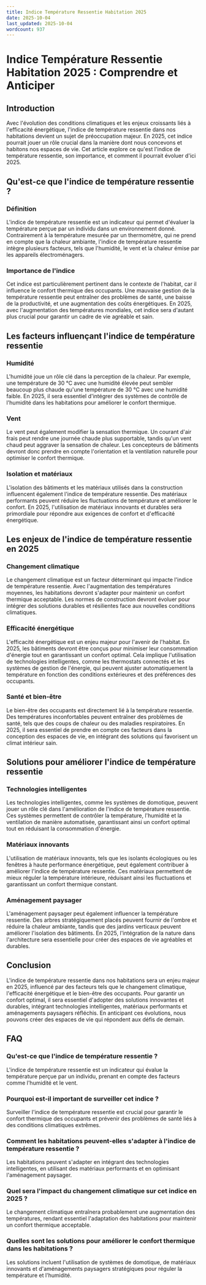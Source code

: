 ```yaml
---
title: Indice Température Ressentie Habitation 2025
date: 2025-10-04
last_updated: 2025-10-04
wordcount: 937
---
```


# Indice Température Ressentie Habitation 2025 : Comprendre et Anticiper

## Introduction

Avec l'évolution des conditions climatiques et les enjeux croissants liés à l'efficacité énergétique, l'indice de température ressentie dans nos habitations devient un sujet de préoccupation majeur. En 2025, cet indice pourrait jouer un rôle crucial dans la manière dont nous concevons et habitons nos espaces de vie. Cet article explore ce qu'est l'indice de température ressentie, son importance, et comment il pourrait évoluer d'ici 2025.

## Qu'est-ce que l'indice de température ressentie ?

### Définition

L'indice de température ressentie est un indicateur qui permet d'évaluer la température perçue par un individu dans un environnement donné. Contrairement à la température mesurée par un thermomètre, qui ne prend en compte que la chaleur ambiante, l'indice de température ressentie intègre plusieurs facteurs, tels que l'humidité, le vent et la chaleur émise par les appareils électroménagers.

### Importance de l'indice

Cet indice est particulièrement pertinent dans le contexte de l'habitat, car il influence le confort thermique des occupants. Une mauvaise gestion de la température ressentie peut entraîner des problèmes de santé, une baisse de la productivité, et une augmentation des coûts énergétiques. En 2025, avec l'augmentation des températures mondiales, cet indice sera d'autant plus crucial pour garantir un cadre de vie agréable et sain.

## Les facteurs influençant l'indice de température ressentie

### Humidité

L'humidité joue un rôle clé dans la perception de la chaleur. Par exemple, une température de 30 °C avec une humidité élevée peut sembler beaucoup plus chaude qu'une température de 30 °C avec une humidité faible. En 2025, il sera essentiel d'intégrer des systèmes de contrôle de l'humidité dans les habitations pour améliorer le confort thermique.

### Vent

Le vent peut également modifier la sensation thermique. Un courant d'air frais peut rendre une journée chaude plus supportable, tandis qu'un vent chaud peut aggraver la sensation de chaleur. Les concepteurs de bâtiments devront donc prendre en compte l'orientation et la ventilation naturelle pour optimiser le confort thermique.

### Isolation et matériaux

L'isolation des bâtiments et les matériaux utilisés dans la construction influencent également l'indice de température ressentie. Des matériaux performants peuvent réduire les fluctuations de température et améliorer le confort. En 2025, l'utilisation de matériaux innovants et durables sera primordiale pour répondre aux exigences de confort et d'efficacité énergétique.

## Les enjeux de l'indice de température ressentie en 2025

### Changement climatique

Le changement climatique est un facteur déterminant qui impacte l'indice de température ressentie. Avec l'augmentation des températures moyennes, les habitations devront s'adapter pour maintenir un confort thermique acceptable. Les normes de construction devront évoluer pour intégrer des solutions durables et résilientes face aux nouvelles conditions climatiques.

### Efficacité énergétique

L'efficacité énergétique est un enjeu majeur pour l'avenir de l'habitat. En 2025, les bâtiments devront être conçus pour minimiser leur consommation d'énergie tout en garantissant un confort optimal. Cela implique l'utilisation de technologies intelligentes, comme les thermostats connectés et les systèmes de gestion de l'énergie, qui peuvent ajuster automatiquement la température en fonction des conditions extérieures et des préférences des occupants.

### Santé et bien-être

Le bien-être des occupants est directement lié à la température ressentie. Des températures inconfortables peuvent entraîner des problèmes de santé, tels que des coups de chaleur ou des maladies respiratoires. En 2025, il sera essentiel de prendre en compte ces facteurs dans la conception des espaces de vie, en intégrant des solutions qui favorisent un climat intérieur sain.

## Solutions pour améliorer l'indice de température ressentie

### Technologies intelligentes

Les technologies intelligentes, comme les systèmes de domotique, peuvent jouer un rôle clé dans l'amélioration de l'indice de température ressentie. Ces systèmes permettent de contrôler la température, l'humidité et la ventilation de manière automatisée, garantissant ainsi un confort optimal tout en réduisant la consommation d'énergie.

### Matériaux innovants

L'utilisation de matériaux innovants, tels que les isolants écologiques ou les fenêtres à haute performance énergétique, peut également contribuer à améliorer l'indice de température ressentie. Ces matériaux permettent de mieux réguler la température intérieure, réduisant ainsi les fluctuations et garantissant un confort thermique constant.

### Aménagement paysager

L'aménagement paysager peut également influencer la température ressentie. Des arbres stratégiquement placés peuvent fournir de l'ombre et réduire la chaleur ambiante, tandis que des jardins verticaux peuvent améliorer l'isolation des bâtiments. En 2025, l'intégration de la nature dans l'architecture sera essentielle pour créer des espaces de vie agréables et durables.

## Conclusion

L'indice de température ressentie dans nos habitations sera un enjeu majeur en 2025, influencé par des facteurs tels que le changement climatique, l'efficacité énergétique et le bien-être des occupants. Pour garantir un confort optimal, il sera essentiel d'adopter des solutions innovantes et durables, intégrant technologies intelligentes, matériaux performants et aménagements paysagers réfléchis. En anticipant ces évolutions, nous pouvons créer des espaces de vie qui répondent aux défis de demain.

## FAQ

### Qu'est-ce que l'indice de température ressentie ?

L'indice de température ressentie est un indicateur qui évalue la température perçue par un individu, prenant en compte des facteurs comme l'humidité et le vent.

### Pourquoi est-il important de surveiller cet indice ?

Surveiller l'indice de température ressentie est crucial pour garantir le confort thermique des occupants et prévenir des problèmes de santé liés à des conditions climatiques extrêmes.

### Comment les habitations peuvent-elles s'adapter à l'indice de température ressentie ?

Les habitations peuvent s'adapter en intégrant des technologies intelligentes, en utilisant des matériaux performants et en optimisant l'aménagement paysager.

### Quel sera l'impact du changement climatique sur cet indice en 2025 ?

Le changement climatique entraînera probablement une augmentation des températures, rendant essentiel l'adaptation des habitations pour maintenir un confort thermique acceptable.

### Quelles sont les solutions pour améliorer le confort thermique dans les habitations ?

Les solutions incluent l'utilisation de systèmes de domotique, de matériaux innovants et d'aménagements paysagers stratégiques pour réguler la température et l'humidité.